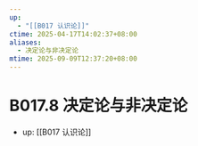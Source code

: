 ```yaml
---
up:
  - "[[B017 认识论]]"
ctime: 2025-04-17T14:02:37+08:00
aliases:
  - 决定论与非决定论
mtime: 2025-09-09T12:37:20+08:00
---
```


# B017.8 决定论与非决定论

- up: [[B017 认识论]]
